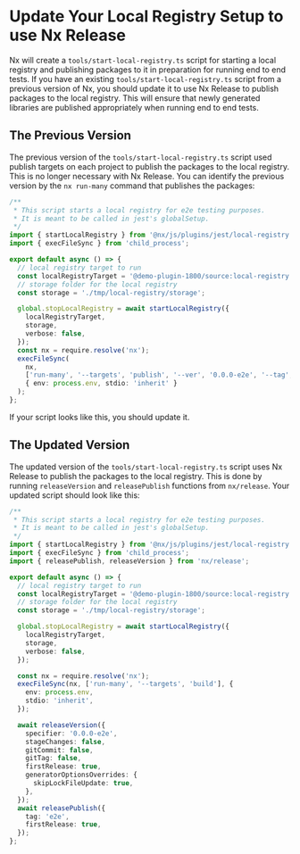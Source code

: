 # Update Your Local Registry Setup to use Nx Release

Nx will create a `tools/start-local-registry.ts` script for starting a local registry and publishing packages to it in preparation for running end to end tests. If you have an existing `tools/start-local-registry.ts` script from a previous version of Nx, you should update it to use Nx Release to publish packages to the local registry. This will ensure that newly generated libraries are published appropriately when running end to end tests.

## The Previous Version

The previous version of the `tools/start-local-registry.ts` script used publish targets on each project to publish the packages to the local registry. This is no longer necessary with Nx Release. You can identify the previous version by the `nx run-many` command that publishes the packages:

```typescript
/**
 * This script starts a local registry for e2e testing purposes.
 * It is meant to be called in jest's globalSetup.
 */
import { startLocalRegistry } from '@nx/js/plugins/jest/local-registry';
import { execFileSync } from 'child_process';

export default async () => {
  // local registry target to run
  const localRegistryTarget = '@demo-plugin-1800/source:local-registry';
  // storage folder for the local registry
  const storage = './tmp/local-registry/storage';

  global.stopLocalRegistry = await startLocalRegistry({
    localRegistryTarget,
    storage,
    verbose: false,
  });
  const nx = require.resolve('nx');
  execFileSync(
    nx,
    ['run-many', '--targets', 'publish', '--ver', '0.0.0-e2e', '--tag', 'e2e'],
    { env: process.env, stdio: 'inherit' }
  );
};
```

If your script looks like this, you should update it.

## The Updated Version

The updated version of the `tools/start-local-registry.ts` script uses Nx Release to publish the packages to the local registry. This is done by running `releaseVersion` and `releasePublish` functions from `nx/release`. Your updated script should look like this:

```typescript
/**
 * This script starts a local registry for e2e testing purposes.
 * It is meant to be called in jest's globalSetup.
 */
import { startLocalRegistry } from '@nx/js/plugins/jest/local-registry';
import { execFileSync } from 'child_process';
import { releasePublish, releaseVersion } from 'nx/release';

export default async () => {
  // local registry target to run
  const localRegistryTarget = '@demo-plugin-1800/source:local-registry';
  // storage folder for the local registry
  const storage = './tmp/local-registry/storage';

  global.stopLocalRegistry = await startLocalRegistry({
    localRegistryTarget,
    storage,
    verbose: false,
  });

  const nx = require.resolve('nx');
  execFileSync(nx, ['run-many', '--targets', 'build'], {
    env: process.env,
    stdio: 'inherit',
  });

  await releaseVersion({
    specifier: '0.0.0-e2e',
    stageChanges: false,
    gitCommit: false,
    gitTag: false,
    firstRelease: true,
    generatorOptionsOverrides: {
      skipLockFileUpdate: true,
    },
  });
  await releasePublish({
    tag: 'e2e',
    firstRelease: true,
  });
};
```
